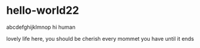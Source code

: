 # hello-world22
abcdefghijklmnop
hi human 

lovely life here, you should be cherish every 
mommet you have until it ends
